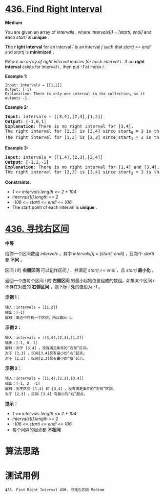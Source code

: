 # [436. Find Right Interval][enTitle]

**Medium**

You are given an array of  *intervals* , where  *intervals[i] = [starti, endi]*  and each  *starti*  is **unique** .

The **r** **ight** **interval**  for an interval  *i*  is an interval  *j*  such that  *startj*  *>= endi*  and  *startj*  is **minimized** .

Return  *an array of right interval indices for each interval i* . If no **right interval**  exists for interval  *i* , then put  *-1*  at index  *i* .



**Example 1:** 

```
Input: intervals = [[1,2]]
Output: [-1]
Explanation: There is only one interval in the collection, so it outputs -1.

```

**Example 2:** 


<pre><strong>Input:</strong> intervals = [[3,4],[2,3],[1,2]]
<strong>Output:</strong> [-1,0,1]
<strong>Explanation:</strong> There is no right interval for [3,4].
The right interval for [2,3] is [3,4] since start<sub>0</sub> = 3 is the smallest start that is >= end<sub>1</sub> = 3.
The right interval for [1,2] is [2,3] since start<sub>1</sub> = 2 is the smallest start that is >= end<sub>2</sub> = 2.
</pre>

**Example 3:** 


<pre><strong>Input:</strong> intervals = [[1,4],[2,3],[3,4]]
<strong>Output:</strong> [-1,2,-1]
<strong>Explanation:</strong> There is no right interval for [1,4] and [3,4].
The right interval for [2,3] is [3,4] since start<sub>2</sub> = 3 is the smallest start that is >= end<sub>1</sub> = 3.
</pre>



**Constraints:** 

-  *1 <= intervals.length <= 2 * 104*  
-  *intervals[i].length == 2*  
-  *-106 <= starti <= endi <= 106*  
- The start point of each interval is **unique** .


# [436. 寻找右区间][cnTitle]

**中等**

给你一个区间数组  *intervals*  ，其中  *intervals[i] = [starti, endi]*  ，且每个  *starti*  都 **不同**  。

区间  *i*  的 **右侧区间**  可以记作区间  *j*  ，并满足  *startj*  *>= endi*  ，且  *startj*  **最小化** 。

返回一个由每个区间  *i*  的 **右侧区间**  的最小起始位置组成的数组。如果某个区间  *i*  不存在对应的 **右侧区间**  ，则下标  *i*  处的值设为  *-1*  。

**示例 1：** 

```
输入：intervals = [[1,2]]
输出：[-1]
解释：集合中只有一个区间，所以输出-1。

```

**示例 2：** 

```
输入：intervals = [[3,4],[2,3],[1,2]]
输出：[-1, 0, 1]
解释：对于 [3,4] ，没有满足条件的“右侧”区间。
对于 [2,3] ，区间[3,4]具有最小的“右”起点;
对于 [1,2] ，区间[2,3]具有最小的“右”起点。

```

**示例 3：** 

```
输入：intervals = [[1,4],[2,3],[3,4]]
输出：[-1, 2, -1]
解释：对于区间 [1,4] 和 [3,4] ，没有满足条件的“右侧”区间。
对于 [2,3] ，区间 [3,4] 有最小的“右”起点。

```



**提示：** 

-  *1 <= intervals.length <= 2 * 104*  
-  *intervals[i].length == 2*  
-  *-106 <= starti <= endi <= 106*  
- 每个间隔的起点都 **不相同** 




# 算法思路

# 测试用例
```
436. Find Right Interval 436. 寻找右区间 Medium
```

[enTitle]: https://leetcode.com/problems/find-right-interval/
[cnTitle]: https://leetcode-cn.com/problems/find-right-interval/
